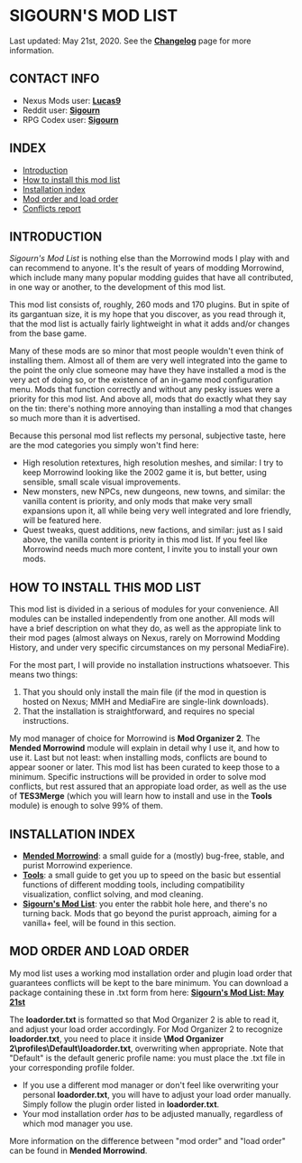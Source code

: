 # SIGOURN'S MOD LIST

Last updated: May 21st, 2020. See the [**Changelog**](https://github.com/Sigourn/morrowind-improved/blob/master/changelog.md) page for more information.

## CONTACT INFO

- Nexus Mods user: [**Lucas9**](https://www.nexusmods.com/morrowind/users/14600469)
- Reddit user: [**Sigourn**](https://www.reddit.com/user/Sigourn)
- RPG Codex user: [**Sigourn**](https://rpgcodex.net/forums/index.php?members/sigourn.21476/)

## INDEX

- [Introduction](https://github.com/Sigourn/morrowind-improved/blob/master/readme.md#introduction)
- [How to install this mod list](https://github.com/Sigourn/morrowind-improved/blob/master/readme.md#how-to-install-this-mod-list)
- [Installation index](https://github.com/Sigourn/morrowind-improved/blob/master/readme.md#installation-index)
- [Mod order and load order](https://github.com/Sigourn/morrowind-improved/blob/master/readme.md#mod-order-and-load-order)
- [Conflicts report](https://github.com/Sigourn/morrowind-improved/blob/master/conflicts.md)

## INTRODUCTION

*Sigourn's Mod List* is nothing else than the Morrowind mods I play with and can recommend to anyone. It's the result of years of modding Morrowind, which include many many popular modding guides that have all contributed, in one way or another, to the development of this mod list.

This mod list consists of, roughly, 260 mods and 170 plugins. But in spite of its gargantuan size, it is my hope that you discover, as you read through it, that the mod list is actually fairly lightweight in what it adds and/or changes from the base game.

Many of these mods are so minor that most people wouldn't even think of installing them. Almost all of them are very well integrated into the game to the point the only clue someone may have they have installed a mod is the very act of doing so, or the existence of an in-game mod configuration menu. Mods that function correctly and without any pesky issues were a priority for this mod list. And above all, mods that do exactly what they say on the tin: there's nothing more annoying than installing a mod that changes so much more than it is advertised.

Because this personal mod list reflects my personal, subjective taste, here are the mod categories you simply won't find here:

- High resolution retextures, high resolution meshes, and similar: I try to keep Morrowind looking like the 2002 game it is, but better, using sensible, small scale visual improvements.
- New monsters, new NPCs, new dungeons, new towns, and similar: the vanilla content is priority, and only mods that make very small expansions upon it, all while being very well integrated and lore friendly, will be featured here.
- Quest tweaks, quest additions, new factions, and similar: just as I said above, the vanilla content is priority in this mod list. If you feel like Morrowind needs much more content, I invite you to install your own mods.

## HOW TO INSTALL THIS MOD LIST

This mod list is divided in a serious of modules for your convenience. All modules can be installed independently from one another. All mods will have a brief description on what they do, as well as the appropiate link to their mod pages (almost always on Nexus, rarely on Morrowind Modding History, and under very specific circumstances on my personal MediaFire).

For the most part, I will provide no installation instructions whatsoever. This means two things:

1. That you should only install the main file (if the mod in question is hosted on Nexus; MMH and MediaFire are single-link downloads).
2. That the installation is straightforward, and requires no special instructions.

My mod manager of choice for Morrowind is **Mod Organizer 2**. The **Mended Morrowind** module will explain in detail why I use it, and how to use it. Last but not least: when installing mods, conflicts are bound to appear sooner or later. This mod list has been curated to keep those to a minimum. Specific instructions will be provided in order to solve mod conflicts, but rest assured that an appropiate load order, as well as the use of **TES3Merge** (which you will learn how to install and use in the **Tools** module) is enough to solve 99% of them.

## INSTALLATION INDEX

- [**Mended Morrowind**](https://github.com/Sigourn/morrowind-improved/blob/master/mendedmw.md): a small guide for a (mostly) bug-free, stable, and purist Morrowind experience.
- [**Tools**](https://github.com/Sigourn/morrowind-improved/blob/master/mwtools.md): a small guide to get you up to speed on the basic but essential functions of different modding tools, including compatibility visualization, conflict solving, and mod cleaning.
- [**Sigourn's Mod List**](https://github.com/Sigourn/morrowind-improved/blob/master/modlist.md): you enter the rabbit hole here, and there's no turning back. Mods that go beyond the purist approach, aiming for a vanilla+ feel, will be found in this section.

## MOD ORDER AND LOAD ORDER

My mod list uses a working mod installation order and plugin load order that guarantees conflicts will be kept to the bare minimum. You can download a package containing these in .txt form from here: [**Sigourn's Mod List: May 21st**](https://www.mediafire.com/file/15825yt9fnv7lx8/Sigourn%27s_Mod_List_%28May_21st%29.zip/file)

The **loadorder.txt** is formatted so that Mod Organizer 2 is able to read it, and adjust your load order accordingly. For Mod Organizer 2 to recognize **loadorder.txt**, you need to place it inside **\Mod Organizer 2\profiles\Default\loadorder.txt**, overwriting when appropriate. Note that "Default" is the default generic profile name: you must place the .txt file in your corresponding profile folder. 
- If you use a different mod manager or don't feel like overwriting your personal **loadorder.txt**, you will have to adjust your load order manually. Simply follow the plugin order listed in **loadorder.txt**.
- Your mod installation order *has* to be adjusted manually, regardless of which mod manager you use.

More information on the difference between "mod order" and "load order" can be found in **Mended Morrowind**.
